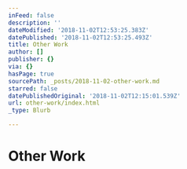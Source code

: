 ```yaml
---
inFeed: false
description: ''
dateModified: '2018-11-02T12:53:25.383Z'
datePublished: '2018-11-02T12:53:25.493Z'
title: Other Work
author: []
publisher: {}
via: {}
hasPage: true
sourcePath: _posts/2018-11-02-other-work.md
starred: false
datePublishedOriginal: '2018-11-02T12:15:01.539Z'
url: other-work/index.html
_type: Blurb

---
```

# Other Work